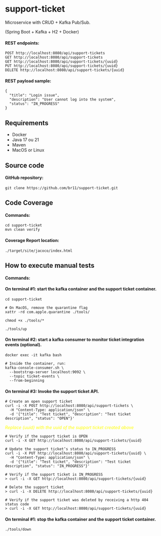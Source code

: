 # support-ticket
Microservice with CRUD + Kafka Pub/Sub. 

(Spring Boot + Kafka + H2 + Docker)

#### REST endpoints: 
``` 
POST http://localhost:8080/api/support-tickets
GET http://localhost:8080/api/support-tickets
GET http://localhost:8080/api/support-tickets/{uuid}
PUT http://localhost:8080/api/support-tickets/{uuid}
DELETE http://localhost:8080/api/support-tickets/{uuid}
```
#### REST payload sample: 
``` 
{
  "title": "Login issue",
  "description": "User cannot log into the system",
  "status": "IN_PROGRESS"
}
``` 

## Requirements
- Docker
- Java 17 ou 21
- Maven
- MacOS or Linux

## Source code

#### GitHub repository:
``` 
git clone https://github.com/br11/support-ticket.git
``` 

## Code Coverage

#### Commands:
``` 
cd support-ticket
mvn clean verify
```
#### Coverage Report location: 
```
./target/site/jacoco/index.html
```

## How to execute manual tests

#### Commands:

#### On terminal #1: start the kafka container and the support ticket container.
``` 
cd support-ticket

# On MacOS, remove the quarantine flag
xattr -rd com.apple.quarantine ./tools/

chmod +x ./tools/*
```
```
./tools/up
```

#### On terminal #2: start a kafka consumer to monitor ticket integration events (optional).
``` 
docker exec -it kafka bash
```
```
# Inside the container, run:
kafka-console-consumer.sh \
  --bootstrap-server localhost:9092 \
  --topic ticket-events \
  --from-beginning
```

#### On terminal #3: Invoke the support ticket API.
``` 
# Create an open support ticket
curl -i -X POST http://localhost:8080/api/support-tickets \
  -H "Content-Type: application/json" \
  -d '{"title": "Test ticket", "description": "Test ticket description", "status": "OPEN"}'
```
<span style="color:yellow">*Replace {uuid} with the uuid of the support ticket created above*</span>
```
# Verify if the support ticket is OPEN
curl -i -X GET http://localhost:8080/api/support-tickets/{uuid}
```

```
# Update the support ticket’s status to IN_PROGRESS 
curl -i -X PUT http://localhost:8080/api/support-tickets/{uuid} \
  -H "Content-Type: application/json" \
  -d '{"title": "Test ticket", "description": "Test ticket description", "status": "IN_PROGRESS"}'
```

```
# Verify if the support ticket is IN_PROGRESS
> curl -i -X GET http://localhost:8080/api/support-tickets/{uuid} 
```

```
# Delete the support ticket
> curl -i -X DELETE http://localhost:8080/api/support-tickets/{uuid} 
```

```
# Verify if the support ticket was deleted by receiving a http 404 status code
> curl -i -X GET http://localhost:8080/api/support-tickets/{uuid} 

```

#### On terminal #1: stop the kafka container and the support ticket container.
``` 
./tools/down
```




